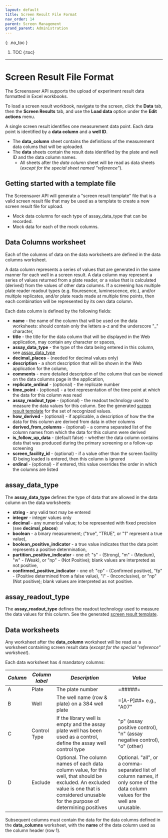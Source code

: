 ```yaml
---
layout: default
title: Screen Result File Format
nav_order: 14
parent: Screen Management
grand_parent: Administration
---
```

{: .no_toc }

1. TOC
{:toc}
---

# Screen Result File Format

The Screensaver API supports the upload of experiment result data formatted in Excel workbooks. 

To load a screen result workbook, navigate to the screen, click the **Data** tab, then the **Screen Results** tab, and use the **Load data** option under the **Edit actions** menu.

A single screen result identifies one measurement data point. Each data point is identified by a **data column** and a **well ID**. 

* The **data_column** sheet contains the definitions of the measurement data colums that will be uploaded.
* The **data** sheets contain the result data identified by the plate and well ID and the data column names.
  * All sheets after the *data column* sheet will be read as data sheets (*except for the special sheet named "reference"*).

## Getting started with a template file

The Screensaver API will generate a "screen result template" file that is a valid screen result file that may be used as a template to create a new screen result file for upload.
* Mock data columns for each type of assay_data_type that can be recorded.
* Mock data for each of the mock columns.

## Data Columns worksheet

Each of the columns of data on the data worksheets are defined in the data columns worksheet.

A data column represents a series of values that are generated in the same
manner for each well in a screen result.  A data column may represent a series
of values returned from a plate reader, or a value that is calculated
(derived) from the values of other data columns.  If a screening has multiple
plate reader readout types (e.g. flouresence, luminescence, etc.), and/or
multiple replicates, and/or plate reads made at multiple time points, then
each combination will be represented by its own data column.

Each data column is defined by the following fields:

* **name** - the name of the column that will be used on the data worksheets: should contain only the letters a-z and the underscore "_" character,
* **title** - the title for the data column that will be displayed in the Web application, may contain any character or spaces,
* **assay_data_type** - the type of the data being entered in this column, see [assay_data_type](#assay_data_type)
* **decimal_places** - (needed for decimal values only)
* **description** - a short description that will be shown in the Web application for the column,
* **comments** - more detailed description of the column that can be viewed on the data columns page in the application,
* **replicate_ordinal** - (optional) - the replicate number
* **time_point** - (optional) - a text representation of the time point at which the data for this column was read
* **assay_readout_type** - (optional) - the readout technology used to measure the data values for this column. See the generated [screen result template](#getting-started-with-a-template-file) for the set of recognized values.
* **how_derived** - (optional) - if applicable, a description of how the the data for this column are derived from data in other columns
* **derived_from_columns** - (optional) - a comma separated list of the column names from which the data for this column were derived
* **is_follow_up_data** - (default false) - whether the data column contains data that was produced during the primary screening or a follow-up screening
* **screen_facility_id** - (optional) - if a value other than the screen facility ID being loaded is entered, then this column is ignored
* **ordinal** - (optional) - if entered, this value overrides the order in which the columns are listed

## assay_data_type

The **assay_data_type** defines the type of data that are allowed in the data column on the data worksheets:
* **string** - any valid text may be entered 
* **integer** - integer values only
* **decimal** - any numerical value; to be represented with fixed precision (see **decimal_places**) 
* **boolean** - a binary measurement; ("true", "TRUE", or "1" represent a true value), 
* **boolean_positive_indicator** - a true value indicates that the data point represents a positive determination,
* **partition_positive_indicator** - one of: "s" - (Strong), "m" - (Medium), "w" - (Weak), or "np" - (Not Positive); blank values are interpreted as not positive,
* **confirmed_positive_indicator** - one of: "cp" - (Confirmed positive), "fp" - (Positive determined from a false value), "i" - (Inconclusive), or "np" (Not positive); blank values are interpreted as not positive.

## assay_readout_type

The **assay_readout_type** defines the readout technology used to measure the data values for this column. See the generated [screen result template](#getting-started-with-a-template-file).

## Data worksheets

Any worksheet after the **data_column** worksheet will be read as a worksheet containing screen result data (*except for the special "reference" worksheet*).

Each data worksheet has 4 mandatory columns:

| *Column* | *Column label* | *Description* | *Value* |
|---|---|---|---|
| A | Plate | The plate number | =#####= |
| B | Well | The well name (row & plate) on a 384 well plate | =[A-P]##= e.g., "A07" |
| C | Control Type | If the library well is empty and the assay plate well has been used as a control, define the assay well control type | "p" (assay positive control), "n" (assay negative control), "o" (other) |
| D | Exclude | Optional. The column names of each data column value, for this well, that should be excluded.  An excluded value is one that is considered unusable for the purpose of determining positives | Optional.  "all", or a comma-separated list of column names, if only some of the data column values for the well are unusable. |

Subsequent columns must contain the data for the data columns defined in the **data_columns** worksheet, with the **name** of the data column used as the column header (row 1).

